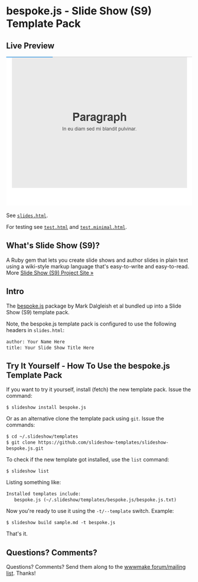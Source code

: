 # bespoke.js - Slide Show (S9) Template Pack

## Live Preview

![](preview.png)

See [`slides.html`](http://slideshow-templates.github.io/slideshow-bespoke.js/slides.html).

For testing see
[`test.html`](http://slideshow-templates.github.io/slideshow-bespoke.js/test.html) and
[`test.minimal.html`](http://slideshow-templates.github.io/slideshow-bespoke.js/test.minimal.html).


## What's Slide Show (S9)?

A Ruby gem that lets you create slide shows and author slides in plain text
using a wiki-style markup language that's easy-to-write and easy-to-read.
More [Slide Show (S9) Project Site »](http://slideshow-s9.github.io)

## Intro

The [bespoke.js](https://github.com/bespokejs/bespoke) package
by Mark Dalgleish et al bundled up into
a Slide Show (S9) template pack.

Note, the bespoke.js template pack is configured to use
the following headers in `slides.html`:

    author: Your Name Here
    title: Your Slide Show Title Here


## Try It Yourself - How To Use the bespoke.js Template Pack

If you want to try it yourself, install (fetch) the new template pack. Issue the command:

    $ slideshow install bespoke.js

Or as an alternative clone the template pack using `git`. Issue the commands:

    $ cd ~/.slideshow/templates
    $ git clone https://github.com/slideshow-templates/slideshow-bespoke.js.git

To check if the new template got installed, use the `list` command:

    $ slideshow list

Listing something like:

    Installed templates include:
       bespoke.js (~/.slideshow/templates/bespoke.js/bespoke.js.txt)


Now you're ready to use it using the `-t/--template` switch. Example:

    $ slideshow build sample.md -t bespoke.js

That's it.


## Questions? Comments?

Questions? Comments?
Send them along to the [wwwmake forum/mailing list](http://groups.google.com/group/wwwmake).
Thanks!
